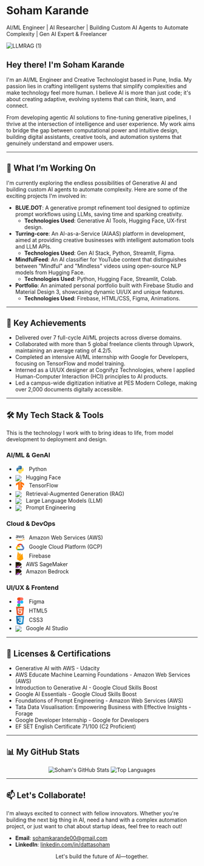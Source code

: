 # Soham Karande 
AI/ML Engineer | AI Researcher | Building Custom AI Agents to Automate Complexity | Gen AI Expert & Freelancer

<img width="1584" height="396" alt="LLMRAG (1)" src="https://github.com/user-attachments/assets/101a6cda-4e49-4d0a-acb4-8c36c1c6e9e4" />




## Hey there! I'm Soham Karande

I'm an AI/ML Engineer and Creative Technologist based in Pune, India. My passion lies in crafting intelligent systems that simplify complexities and make technology feel more human. I believe AI is more than just code; it's about creating adaptive, evolving systems that can think, learn, and connect.

From developing agentic AI solutions to fine-tuning generative pipelines, I thrive at the intersection of intelligence and user experience. My work aims to bridge the gap between computational power and intuitive design, building digital assistants, creative tools, and automation systems that genuinely understand and empower users.

---

## 🔭 What I’m Working On

I'm currently exploring the endless possibilities of Generative AI and building custom AI agents to automate complexity. Here are some of the exciting projects I'm involved in:

* **BLUE.DOT**: A generative prompt refinement tool designed to optimize prompt workflows using LLMs, saving time and sparking creativity.
    * **Technologies Used**: Generative AI Tools, Hugging Face, UX-first design.
* **Turring-core**: An AI-as-a-Service (AIAAS) platform in development, aimed at providing creative businesses with intelligent automation tools and LLM APIs.
    * **Technologies Used**: Gen AI Stack, Python, Streamlit, Figma.
* **MindfulFeed**: An AI classifier for YouTube content that distinguishes between "Mindful" and "Mindless" videos using open-source NLP models from Hugging Face.
    * **Technologies Used**: Python, Hugging Face, Streamlit, Colab.
* **Portfolio**: An animated personal portfolio built with Firebase Studio and Material Design 3, showcasing dynamic UI/UX and unique features.
    * **Technologies Used**: Firebase, HTML/CSS, Figma, Animations.

---

## 🚀 Key Achievements

* Delivered over 7 full-cycle AI/ML projects across diverse domains.
* Collaborated with more than 5 global freelance clients through Upwork, maintaining an average rating of 4.2/5.
* Completed an intensive AI/ML internship with Google for Developers, focusing on TensorFlow and model training.
* Interned as a UI/UX designer at Cognifyz Technologies, where I applied Human-Computer Interaction (HCI) principles to AI products.
* Led a campus-wide digitization initiative at PES Modern College, making over 2,000 documents digitally accessible.

---

## 🛠️ My Tech Stack & Tools

This is the technology I work with to bring ideas to life, from model development to deployment and design.

### AI/ML & GenAI
<ul>
    <li><img src="https://raw.githubusercontent.com/devicons/devicon/master/icons/python/python-original.svg" width="24" style="vertical-align:middle"> &nbsp; Python</li>
    <li><img src="https://huggingface.co/front/assets/huggingface_logo-noborder.svg" width="24" style="vertical-align:middle"> &nbsp; Hugging Face</li>
    <li><img src="https://raw.githubusercontent.com/devicons/devicon/master/icons/tensorflow/tensorflow-original.svg" width="24" style="vertical-align:middle"> &nbsp; TensorFlow</li>
    <li><img src="https://api.iconify.design/arcticons/ai-search.svg?color=%23888888" width="24" style="vertical-align:middle"> &nbsp; Retrieval-Augmented Generation (RAG)</li>
    <li><img src="https://api.iconify.design/carbon/text-link-analysis.svg?color=%23888888" width="24" style="vertical-align:middle"> &nbsp; Large Language Models (LLM)</li>
    <li><img src="https://api.iconify.design/fluent/keyboard-24-regular.svg?color=%23888888" width="24" style="vertical-align:middle"> &nbsp; Prompt Engineering</li>
</ul>

### Cloud & DevOps
<ul>
    <li><img src="https://raw.githubusercontent.com/devicons/devicon/master/icons/amazonwebservices/amazonwebservices-original-wordmark.svg" width="24" style="vertical-align:middle"> &nbsp; Amazon Web Services (AWS)</li>
    <li><img src="https://raw.githubusercontent.com/devicons/devicon/master/icons/googlecloud/googlecloud-original.svg" width="24" style="vertical-align:middle"> &nbsp; Google Cloud Platform (GCP)</li>
    <li><img src="https://raw.githubusercontent.com/devicons/devicon/master/icons/firebase/firebase-plain.svg" width="24" style="vertical-align:middle"> &nbsp; Firebase</li>
    <li><img src="https://raw.githubusercontent.com/simple-icons/simple-icons/develop/icons/amazonsagemaker.svg" width="24" style="vertical-align:middle; filter: invert(1);" > &nbsp; AWS SageMaker</li>
    <li><img src="https://raw.githubusercontent.com/simple-icons/simple-icons/develop/icons/amazonbedrock.svg" width="24" style="vertical-align:middle; filter: invert(1);"> &nbsp; Amazon Bedrock</li>
</ul>

### UI/UX & Frontend
<ul>
    <li><img src="https://raw.githubusercontent.com/devicons/devicon/master/icons/figma/figma-original.svg" width="24" style="vertical-align:middle"> &nbsp; Figma</li>
    <li><img src="https://raw.githubusercontent.com/devicons/devicon/master/icons/html5/html5-original.svg" width="24" style="vertical-align:middle"> &nbsp; HTML5</li>
    <li><img src="https://raw.githubusercontent.com/devicons/devicon/master/icons/css3/css3-original.svg" width="24" style="vertical-align:middle"> &nbsp; CSS3</li>
    <li><img src="https://www.gstatic.com/a/guides/images/studio/logo-24.svg" width="24" style="vertical-align:middle"> &nbsp; Google AI Studio</li>
</ul>

---

## 📜 Licenses & Certifications

* Generative AI with AWS - Udacity
* AWS Educate Machine Learning Foundations - Amazon Web Services (AWS)
* Introduction to Generative AI - Google Cloud Skills Boost
* Google AI Essentials - Google Cloud Skills Boost
* Foundations of Prompt Engineering - Amazon Web Services (AWS)
* Tata Data Visualisation: Empowering Business with Effective Insights - Forage
* Google Developer Internship - Google for Developers
* EF SET English Certificate 71/100 (C2 Proficient)

---

## 📊 My GitHub Stats

<p align="center">
  <img src="https://github-readme-stats.vercel.app/api?username=soham-karande&show_icons=true&theme=radical&rank_icon=github" alt="Soham's GitHub Stats" />
  <img src="https://github-readme-stats.vercel.app/api/top-langs/?username=soham-karande&layout=compact&theme=vision-friendly-dark" alt="Top Languages" />
</p>

---

## 📫 Let's Collaborate!

I'm always excited to connect with fellow innovators. Whether you're building the next big thing in AI, need a hand with a complex automation project, or just want to chat about startup ideas, feel free to reach out!

* **Email**: [sohamkarande00@gmail.com](mailto:sohamkarande00@gmail.com)
* **LinkedIn**: [linkedin.com/in/dattasoham](https://www.linkedin.com/in/dattasoham)

<p align="center">
  Let's build the future of AI—together.
</p>

